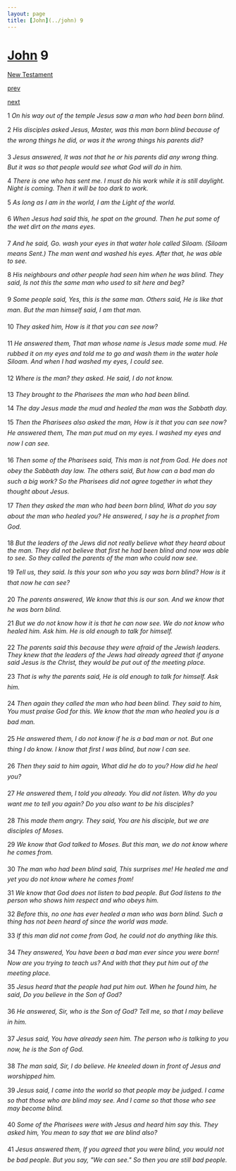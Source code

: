 ```yaml
---
layout: page
title: [John](../john) 9
---
```


# [John](../john) 9

[New Testament](/new-testament)


[prev](john-8.html)


[next](john-10.html)

1 _On his way out of the temple Jesus saw a man who had been born blind._

2 _His disciples asked Jesus, Master, was this man born blind because of the wrong things he did, or was it the wrong things his parents did?_

3 _Jesus answered, It was not that he or his parents did any wrong thing. But it was so that people would see what God will do in him._

4 _There is one who has sent me. I must do his work while it is still daylight. Night is coming. Then it will be too dark to work._

5 _As long as I am in the world, I am the Light of the world._

6 _When Jesus had said this, he spat on the ground. Then he put some of the wet dirt on the mans eyes._

7 _And he said, Go. wash your eyes in that water hole called Siloam. (Siloam means Sent.)  The man went and washed his eyes. After that, he was able to see._

8 _His neighbours and other people had seen him when he was blind. They said, Is not this the same man who used to sit here and beg?_

9 _Some people said, Yes, this is the same man. Others said, He is like that man. But the man himself said, I am that man._

10 _They asked him, How is it that you can see now?_

11 _He answered them, That man whose name is Jesus made some mud. He rubbed it on my eyes and told me to go and wash them in the water hole Siloam. And when I had washed my eyes, I could see._

12 _Where is the man? they asked. He said, I do not know._

13 _They brought to the Pharisees the man who had been blind._

14 _The day Jesus made the mud and healed the man was the Sabbath day._

15 _Then the Pharisees also asked the man, How is it that you can see now? He answered them, The man put mud on my eyes. I washed my eyes and now I can see._

16 _Then some of the Pharisees said, This man is not from God. He does not obey the Sabbath day law. The others said, But how can a bad man do such a big work? So the Pharisees did not agree together in what they thought about Jesus._

17 _Then they asked the man who had been born blind, What do you say about the man who healed you? He answered, I say he is a prophet from God._

18 _But the leaders of the Jews did not really believe what they heard about the man. They did not believe that first he had been blind and now was able to see. So they called the parents of the man who could now see._

19 _Tell us, they said. Is this your son who you say was born blind? How is it that now he can see?_

20 _The parents answered, We know that this is our son. And we know that he was born blind._

21 _But we do not know how it is that he can now see. We do not know who healed him.  Ask him. He is old enough to talk for himself._

22 _The parents said this because they were afraid of the Jewish leaders. They knew that the leaders of the Jews had already agreed that if anyone said Jesus is the Christ, they would be put out of the meeting place._

23 _That is why the parents said, He is old enough to talk for himself. Ask him._

24 _Then again they called the man who had been blind. They said to him, You must praise God for this. We know that the man who healed you is a bad man._

25 _He answered them, I do not know if he is a bad man or not. But one thing I do know. I know that first I was blind, but now I can see._

26 _Then they said to him again, What did he do to you? How did he heal you?_

27 _He answered them, I told you already. You did not listen. Why do you want me to tell you again? Do you also want to be his disciples?_

28 _This made them angry. They said, You are his disciple, but we are disciples of Moses._

29 _We know that God talked to Moses. But this man, we do not know where he comes from._

30 _The man who had been blind said, This surprises me! He healed me and yet you do not know where he comes from!_

31 _We know that God does not listen to bad people. But God listens to the person who shows him respect and who obeys him._

32 _Before this, no one has ever healed a man who was born blind. Such a thing has not been heard of since the world was made._

33 _If this man did not come from God, he could not do anything like this._

34 _They answered, You have been a bad man ever since you were born! Now are you trying to teach us? And with that they put him out of the meeting place._

35 _Jesus heard that the people had put him out. When he found him, he said, Do you believe in the Son of God?_

36 _He answered, Sir, who is the Son of God? Tell me, so that I may believe in him._

37 _Jesus said, You have already seen him. The person who is talking to you now, he is the Son of God._

38 _The man said, Sir, I do believe. He kneeled down in front of Jesus and worshipped him._

39 _Jesus said, I came into the world so that people may be judged. I came so that those who are blind may see. And I came so that those who see may become blind._

40 _Some of the Pharisees were with Jesus and heard him say this. They asked him, You mean to say that we are blind also?_

41 _Jesus answered them, If you agreed that you were blind, you would not be bad people.  But you say, "We can see." So then you are still bad people._

